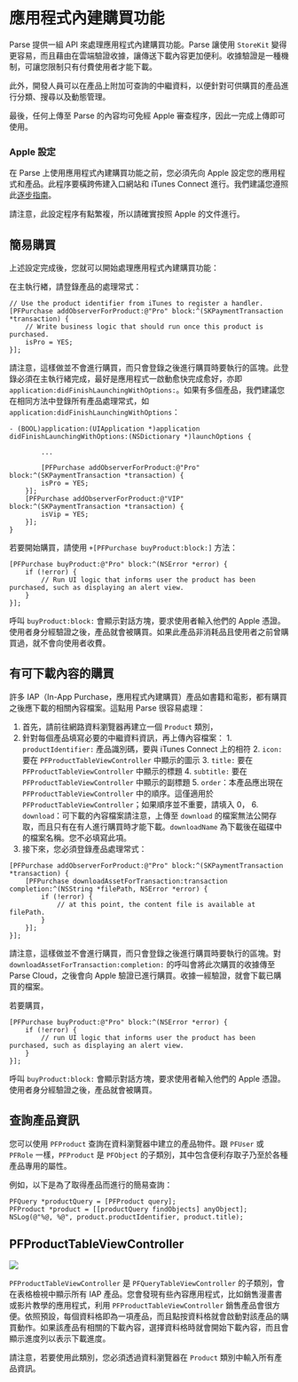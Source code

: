 # 應用程式內建購買功能

Parse 提供一組 API 來處理應用程式內建購買功能。Parse 讓使用 `StoreKit` 變得更容易，而且藉由在雲端驗證收據，讓傳送下載內容更加便利。收據驗證是一種機制，可讓您限制只有付費使用者才能下載。

此外，開發人員可以在產品上附加可查詢的中繼資料，以便針對可供購買的產品進行分類、搜尋以及動態管理。

最後，任何上傳至 Parse 的內容均可免經 Apple 審查程序，因此一完成上傳即可使用。

### Apple 設定

在 Parse 上使用應用程式內建購買功能之前，您必須先向 Apple 設定您的應用程式和產品。此程序要橫跨佈建入口網站和 iTunes Connect 進行。我們建議您遵照此[逐步指南](https://developer.apple.com/library/ios/#technotes/tn2259/_index.html)。

請注意，此設定程序有點繁複，所以請確實按照 Apple 的文件進行。

## 簡易購買

上述設定完成後，您就可以開始處理應用程式內建購買功能：

在主執行緖，請登錄產品的處理常式：

```objc
// Use the product identifier from iTunes to register a handler.
[PFPurchase addObserverForProduct:@"Pro" block:^(SKPaymentTransaction *transaction) {
    // Write business logic that should run once this product is purchased.
    isPro = YES;
}];
```

請注意，這樣做並不會進行購買，而只會登錄之後進行購買時要執行的區塊。此登錄必須在主執行緒完成，最好是應用程式一啟動愈快完成愈好，亦即 `application:didFinishLaunchingWithOptions:`。如果有多個產品，我們建議您在相同方法中登錄所有產品處理常式，如 `application:didFinishLaunchingWithOptions`：

```objc
- (BOOL)application:(UIApplication *)application didFinishLaunchingWithOptions:(NSDictionary *)launchOptions {

        ...

        [PFPurchase addObserverForProduct:@"Pro" block:^(SKPaymentTransaction *transaction) {
        isPro = YES;
    }];
    [PFPurchase addObserverForProduct:@"VIP" block:^(SKPaymentTransaction *transaction) {
        isVip = YES;
    }];
}
```

若要開始購買，請使用 `+[PFPurchase buyProduct:block:]` 方法：

```objc
[PFPurchase buyProduct:@"Pro" block:^(NSError *error) {
    if (!error) {
        // Run UI logic that informs user the product has been purchased, such as displaying an alert view.
    }
}];
```

呼叫 `buyProduct:block:` 會顯示對話方塊，要求使用者輸入他們的 Apple 憑證。使用者身分經驗證之後，產品就會被購買。如果此產品非消耗品且使用者之前曾購買過，就不會向使用者收費。

## 有可下載內容的購買

許多 IAP（In-App Purchase，應用程式內建購買）產品如書籍和電影，都有購買之後應下載的相關內容檔案。這點用 Parse 很容易處理：

1.  首先，請前往網路資料瀏覽器再建立一個 `Product` 類別，
2.  針對每個產品填寫必要的中繼資料資訊，再上傳內容檔案：
        1.  `productIdentifier:` 產品識別碼，要與 iTunes Connect 上的相符
        2.  `icon:` 要在 `PFProductTableViewController` 中顯示的圖示
        3.  `title:` 要在 `PFProductTableViewController` 中顯示的標題
        4.  `subtitle:` 要在 `PFProductTableViewController` 中顯示的副標題
        5.  `order`：本產品應出現在 `PFProductTableViewController` 中的順序。這僅適用於 `PFProductTableViewController`；如果順序並不重要，請填入 0，
        6.  `download`：可下載的內容檔案請注意，上傳至 `download` 的檔案無法公開存取，而且只有在有人進行購買時才能下載。`downloadName` 為下載後在磁碟中的檔案名稱。您不必填寫此項。
3.  接下來，您必須登錄產品處理常式：

```objc
[PFPurchase addObserverForProduct:@"Pro" block:^(SKPaymentTransaction *transaction) {
    [PFPurchase downloadAssetForTransaction:transaction completion:^(NSString *filePath, NSError *error) {
        if (!error) {
            // at this point, the content file is available at filePath.
        }
    }];
}];
```

請注意，這樣做並不會進行購買，而只會登錄之後進行購買時要執行的區塊。對 `downloadAssetForTransaction:completion:` 的呼叫會將此次購買的收據傳至 Parse Cloud，之後會向 Apple 驗證已進行購買。收據一經驗證，就會下載已購買的檔案。

若要購買，

```objc
[PFPurchase buyProduct:@"Pro" block:^(NSError *error) {
    if (!error) {
        // run UI logic that informs user the product has been purchased, such as displaying an alert view.
    }
}];
```

呼叫 `buyProduct:block:` 會顯示對話方塊，要求使用者輸入他們的 Apple 憑證。使用者身分經驗證之後，產品就會被購買。

## 查詢產品資訊

您可以使用 `PFProduct` 查詢在資料瀏覽器中建立的產品物件。跟 `PFUser` 或 `PFRole` 一樣，`PFProduct` 是 `PFObject` 的子類別，其中包含便利存取子乃至於各種產品專用的屬性。

例如，以下是為了取得產品而進行的簡易查詢：

```objc
PFQuery *productQuery = [PFProduct query];
PFProduct *product = [[productQuery findObjects] anyObject];
NSLog(@"%@, %@", product.productIdentifier, product.title);
```

## PFProductTableViewController

![](/images/docs/products_table_screenshot.png)

`PFProductTableViewController` 是 `PFQueryTableViewController` 的子類別，會在表格檢視中顯示所有 IAP 產品。您會發現有些內容應用程式，比如銷售漫畫書或影片教學的應用程式，利用 `PFProductTableViewController` 銷售產品會很方便。依照預設，每個資料格即為一項產品，而且點按資料格就會啟動對該產品的購買動作。如果該產品有相關的下載內容，選擇資料格時就會開始下載內容，而且會顯示進度列以表示下載進度。

請注意，若要使用此類別，您必須透過資料瀏覽器在 `Product` 類別中輸入所有產品資訊。
